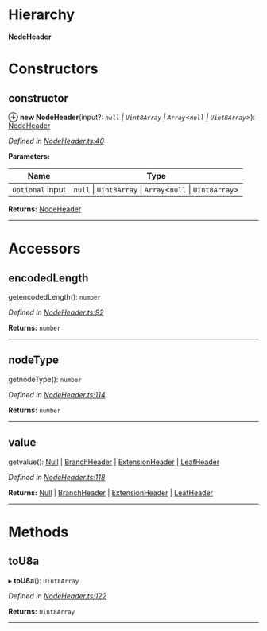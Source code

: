 

# Hierarchy

**NodeHeader**

# Constructors

<a id="constructor"></a>

##  constructor

⊕ **new NodeHeader**(input?: *`null` \| `Uint8Array` \| `Array`<`null` \| `Uint8Array`>*): [NodeHeader](_nodeheader_.nodeheader.md)

*Defined in [NodeHeader.ts:40](https://github.com/polkadot-js/common/blob/830c98d/packages/trie-codec/src/NodeHeader.ts#L40)*

**Parameters:**

| Name | Type |
| ------ | ------ |
| `Optional` input | `null` \| `Uint8Array` \| `Array`<`null` \| `Uint8Array`> |

**Returns:** [NodeHeader](_nodeheader_.nodeheader.md)

___

# Accessors

<a id="encodedlength"></a>

##  encodedLength

getencodedLength(): `number`

*Defined in [NodeHeader.ts:92](https://github.com/polkadot-js/common/blob/830c98d/packages/trie-codec/src/NodeHeader.ts#L92)*

**Returns:** `number`

___
<a id="nodetype"></a>

##  nodeType

getnodeType(): `number`

*Defined in [NodeHeader.ts:114](https://github.com/polkadot-js/common/blob/830c98d/packages/trie-codec/src/NodeHeader.ts#L114)*

**Returns:** `number`

___
<a id="value"></a>

##  value

getvalue(): [Null](_nodeheader_.null.md) \| [BranchHeader](_nodeheader_.branchheader.md) \| [ExtensionHeader](_nodeheader_.extensionheader.md) \| [LeafHeader](_nodeheader_.leafheader.md)

*Defined in [NodeHeader.ts:118](https://github.com/polkadot-js/common/blob/830c98d/packages/trie-codec/src/NodeHeader.ts#L118)*

**Returns:** [Null](_nodeheader_.null.md) \| [BranchHeader](_nodeheader_.branchheader.md) \| [ExtensionHeader](_nodeheader_.extensionheader.md) \| [LeafHeader](_nodeheader_.leafheader.md)

___

# Methods

<a id="tou8a"></a>

##  toU8a

▸ **toU8a**(): `Uint8Array`

*Defined in [NodeHeader.ts:122](https://github.com/polkadot-js/common/blob/830c98d/packages/trie-codec/src/NodeHeader.ts#L122)*

**Returns:** `Uint8Array`

___

